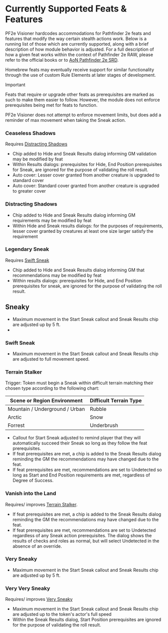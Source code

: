 # Currently Supported Feats & Features
PF2e Visioner hardcodes accommodations for Pathfinder 2e feats and features that modify the way certain stealth actions work. Below is a running list of those which are currently supported, along with a brief description of how module behavior is adjusted. For a full description of how a given feat works within the context of Pathfinder 2e RAW, please refer to the official books or to [AoN Pathfinder 2e SRD](https://2e.aonprd.com/Feats.aspx).

Homebrew feats may eventually receive support for similar functionality through the use of custom Rule Elements at later stages of development.


> [!IMPORTANT]
> Feats that require or upgrade other feats as prerequisites are marked as such to make them easier to follow. However, the module does not enforce prerequisites being met for feats to function.
>
> PF2e Visioner does not attempt to enforce movement limits, but does add a reminder of max movement when taking the Sneak action.

### Ceaseless Shadows
Requires [Distracting Shadows](#distracting-shadows)
- Chip added to Hide and Sneak Results dialog informing GM validation may be modified by feat
- Within Results dialogs: prerequisites for Hide, End Position prerequisites for Sneak, are ignored for the purpose of validating the roll result.
- Auto cover: Lesser cover granted from another creature is upgraded to standard cover
- Auto cover: Standard cover granted from another creature is upgraded to greater cover

### Distracting Shadows
- Chip added to Hide and Sneak Results dialog informing GM requirements may be modified by feat
- Within Hide and Sneak results dialogs: for the purposes of requirements, lesser cover granted by creatures at least one size larger satisfy the requirement

### Legendary Sneak
Requires [Swift Sneak](#swift-sneak)
- Chip added to Hide and Sneak Results dialog informing GM that recommendations may be modified by feat
- Within results dialogs: prerequisites for Hide, and End Position prerequisites for sneak, are ignored for the purpose of validating the roll result.

## Sneaky
- Maximum movement in the Start Sneak callout and Sneak Results chip are adjusted up by 5 ft.
- 

### Swift Sneak
- Maximum movement in the Start Sneak callout and Sneak Results chip are adjusted to full movement speed.

### Terrain Stalker
Trigger: Token must begin a Sneak within difficult terrain matching their chosen type according to the following chart:

| Scene or Region Environment    | Difficult Terrain Type|
| ------------------------------ | --------------------- |
| Mountain / Underground / Urban | Rubble                |
| Arctic                         | Snow                  |
| Forrest                        | Underbrush            |

- Callout for Start Sneak adjusted to remind player that they will automatically succeed their Sneak so long as they follow the feat prerequisites.
- If feat prerequisites are met, a chip is added to the Sneak Results dialog reminding the GM the recommendations may have changed due to the feat.
- If feat prerequisites are met, recommendations are set to Undetected so long as Start and End Position requirements are met, regardless of Degree of Success.

### Vanish into the Land
Requires/ improves [Terrain Stalker](#terrain-stalker). 
- If feat prerequisites are met, a chip is added to the Sneak Results dialog reminding the GM the recommendations may have changed due to the feat.
- If feat prerequisites are met, recommendations are set to Undetected regardless of any Sneak action prerequisites. The dialog shows the results of checks and roles as normal, but will select Undetected in the absence of an override.

### Very Sneaky
- Maximum movement in the Start Sneak callout and Sneak Results chip are adjusted up by 5 ft.


### Very Very Sneaky
Requires/ improves [Very Sneaky](#very-sneaky)
- Maximum movement in the Start Sneak callout and Sneak Results chip are adjusted up to the token's actor's full speed
- Within the Sneak Results dialog, Start Position prerequisites are ignored for the purpose of validating the roll result.